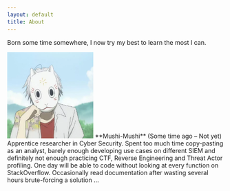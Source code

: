 ```yaml
---
layout: default
title: About
---
```


Born some time somewhere, I now try my best to learn the most I can.

<img src="https://github.com/Mushi-mushi/mushi-mushi.github.io/blob/master/images/pic.png?raw=true" class="right" width="200" height="200"/>
**Mushi-Mushi** (Some time ago – Not yet) Apprentice researcher in Cyber Security. Spent too much time copy-pasting as an analyst, barely enough developing use cases on different SIEM and definitely not enough practicing CTF, Reverse Engineering and Threat Actor profiling. One day will be able to code without looking at every function on StackOverflow. Occasionally read documentation after wasting several hours brute-forcing a solution ...
